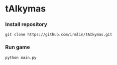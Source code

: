 # tAIkymas

### Install repository
`git clone https://github.com/irmlin/tAIkymas.git`

### Run game
`python main.py`